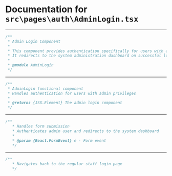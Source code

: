 # Documentation for `src\pages\auth\AdminLogin.tsx`

---
```ts
/**
 * Admin Login Component
 * 
 * This component provides authentication specifically for users with admin privileges.
 * It redirects to the system administration dashboard on successful login.
 * 
 * @module AdminLogin
 */
```

---
```ts
/**
 * AdminLogin functional component
 * Handles authentication for users with admin privileges
 * 
 * @returns {JSX.Element} The admin login component
 */
```

---
```ts
/**
   * Handles form submission
   * Authenticates admin user and redirects to the system dashboard
   * 
   * @param {React.FormEvent} e - Form event
   */
```

---
```ts
/**
   * Navigates back to the regular staff login page
   */
```
